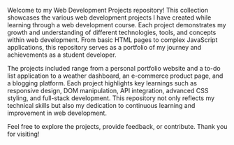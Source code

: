 Welcome to my Web Development Projects repository! This collection showcases the various web development projects I have created while learning through a web development course. Each project demonstrates my growth and understanding of different technologies, tools, and concepts within web development. From basic HTML pages to complex JavaScript applications, this repository serves as a portfolio of my journey and achievements as a student developer.

The projects included range from a personal portfolio website and a to-do list application to a weather dashboard, an e-commerce product page, and a blogging platform. Each project highlights key learnings such as responsive design, DOM manipulation, API integration, advanced CSS styling, and full-stack development. This repository not only reflects my technical skills but also my dedication to continuous learning and improvement in web development.

Feel free to explore the projects, provide feedback, or contribute. Thank you for visiting!
